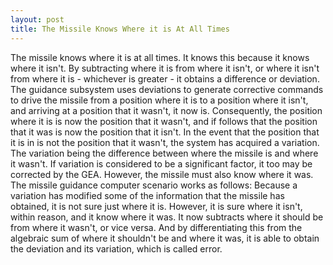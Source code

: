 ```yaml
--- 
layout: post
title: The Missile Knows Where it is At All Times
---
```


The missile knows where it is at all times. It knows this because it knows where it isn't. By subtracting where it is from where it isn't, or where it isn't from where it is - whichever is greater - it obtains a difference or deviation. The guidance subsystem uses deviations to generate corrective commands to drive the missile from a position where it is to a position where it isn't, and arriving at a position that it wasn't, it now is. Consequently, the position where it is is now the position that it wasn't, and if follows that the position that it was is now the position that it isn't. In the event that the position that it is in is not the position that it wasn't, the system has acquired a variation. The variation being the difference between where the missile is and where it wasn't. If variation is considered to be a significant factor, it too may be corrected by the GEA. However, the missile must also know where it was. The missile guidance computer scenario works as follows: Because a variation has modified some of the information that the missile has obtained, it is not sure just where it is. However, it is sure where it isn't, within reason, and it know where it was. It now subtracts where it should be from where it wasn't, or vice versa. And by differentiating this from the algebraic sum of where it shouldn't be and where it was, it is able to obtain the deviation and its variation, which is called error.
